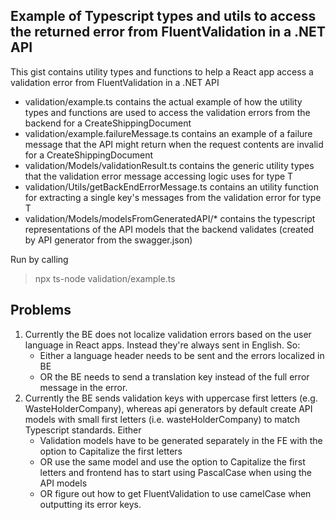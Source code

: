 ## Example of Typescript types and utils to access the returned error from FluentValidation in a .NET API   
   
This gist contains utility types and functions to help a React app access a validation error from FluentValidation in a .NET API   
   
- validation/example.ts contains the actual example of how the utility types and functions are used to access the validation errors from the backend for a CreateShippingDocument   
- validation/example.failureMessage.ts contains an example of a failure message that the API might return when the request contents are invalid for a CreateShippingDocument   
- validation/Models/validationResult.ts contains the generic utility types that the validation error message accessing logic uses for type T
- validation/Utils/getBackEndErrorMessage.ts contains an utility function for extracting a single key's messages from the validation error for type T
- validation/Models/modelsFromGeneratedAPI/* contains the typescript representations of the API models that the backend validates (created by API generator from the swagger.json)   
   
Run by calling 
> npx ts-node validation/example.ts    

## Problems   
1. Currently the BE does not localize validation errors based on the user language in React apps. Instead they're always sent in English. So:
    - Either a language header needs to be sent and the errors localized in BE 
    - OR the BE needs to send a translation key instead of the full error message in the error.
2. Currently the BE sends validation keys with uppercase first letters (e.g. WasteHolderCompany), whereas api generators by default create API models with small first letters (i.e. wasteHolderCompany) to match Typescript standards. Either
    - Validation models have to be generated separately in the FE with the option to Capitalize the first letters
    - OR use the same model and use the option to Capitalize the first letters and frontend has to start using PascalCase when using the API models
    - OR figure out how to get FluentValidation to use camelCase when outputting its error keys.